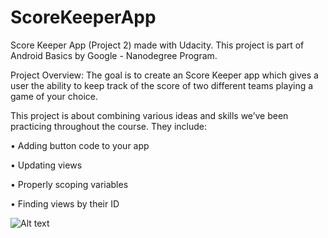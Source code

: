 # ScoreKeeperApp
Score Keeper App (Project 2) made with Udacity. This project is part of Android Basics by Google - Nanodegree Program.

Project Overview: The goal is to create an Score Keeper app which gives a user the ability to keep track of the score of two different teams playing a game of your choice.

This project is about combining various ideas and skills we’ve been practicing throughout the course. They include:

• Adding button code to your app

• Updating views

• Properly scoping variables

• Finding views by their ID

![Alt text](https://lh3.googleusercontent.com/Jge2RL_tfzF293t6iV7dW4jzESH71HssqNTF8CVc30lzR3KWq7o5ZLY_r2BgFAC2BgdCVriAoRTtiCx2NYYdqAd8S_UHu0_Zpq02me5ARenEzVzYvao3Ulv2xCCAWe8iTnZ-weG9GCCSiyJnIVRFvdrnYfidW_U3k_pgojpsAIc_K4zjWIocgHKrnbOglP32pH85vd3Kcw4ReeWqm_szCwUNADfwPRKkAVVnKJKwNBDIEYxcpFUaXIpNhsLFH8WNqoNX3VCaYrTkI6lAfc5vrg9KRn1-GlBhhjNsxOOYuVL9wmhBWZ1QlxVJ_U39UiTfr1SzdFWZObi_9j2cF_69BL-qsDWjpNJ2C_dRPlR42b1Cg7PgC7kD28tP7Lsl3t6uhkiIVqJdCIZ6eF33lloVvE_7TRHBuT_ZuIlZsL4d63U7F3rBQvPlwZxpOZ9IKD-XqaxUi0ddnoWR0FsdVYSFQW0v4cWBBVugrm2mD2sI3YmbmDZ3o1D2JMnX7C-0b9C2Fm1LAqnQJcHNAQjY9tMgMPXdODTKFGiLJ62Wwv16puJ38QHV8argF59Rm0GnmiNnRmYfmYwrZidqlx1QMMEqIvMgttS3iL3DwM3xP7s=w330-h663-no "Screenshot 1")





